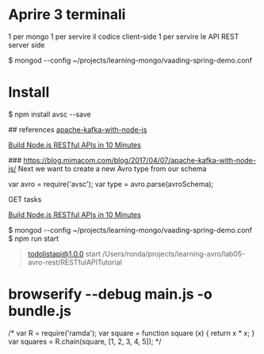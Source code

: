 # Aprire 3 terminali 
1 per mongo 
1 per servire il codice client-side
1 per servire le API REST server side

$ mongod --config  ~/projects/learning-mongo/vaading-spring-demo.conf 

# Install
 $ npm install avsc --save


## references 
[apache-kafka-with-node-js](https://blog.mimacom.com/blog/2017/04/07/apache-kafka-with-node-js/)


[Build Node.js RESTful APIs in 10 Minutes](https://www.codementor.io/olatundegaruba/nodejs-restful-apis-in-10-minutes-q0sgsfhbd)



### https://blog.mimacom.com/blog/2017/04/07/apache-kafka-with-node-js/
Next we want to create a new Avro type from our schema

var avro = require('avsc');
var type = avro.parse(avroSchema);





 GET tasks

[Build Node.js RESTful APIs in 10 Minutes](https://www.codementor.io/olatundegaruba/nodejs-restful-apis-in-10-minutes-q0sgsfhbd)

$ mongod --config  ~/projects/learning-mongo/vaading-spring-demo.conf 
$ npm run start
> todolistapi@1.0.0 start /Users/ronda/projects/learning-avro/lab05-avro-rest/RESTfulAPITutorial



#  browserify --debug main.js -o bundle.js


/*
var R = require('ramda');
var square = function square (x) { return x * x; }  
var squares = R.chain(square, [1, 2, 3, 4, 5]); 
*/
